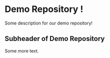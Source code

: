 # Demo Repository ! 

Some description for our demo repository!

## Subheader of Demo Repository

Some more text.
